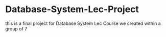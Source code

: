 # Database-System-Lec-Project
this is a final project for Database System Lec Course
we created within a group of 7
